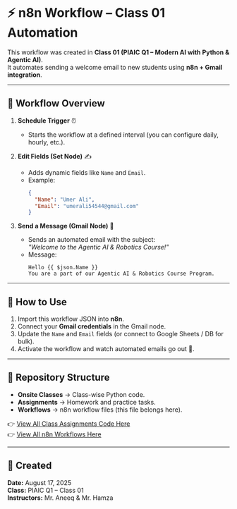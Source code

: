 # ⚡ n8n Workflow – Class 01 Automation  

This workflow was created in **Class 01 (PIAIC Q1 – Modern AI with Python & Agentic AI)**.  
It automates sending a welcome email to new students using **n8n + Gmail integration**.  

---

## 📌 Workflow Overview  

1. **Schedule Trigger** ⏰  
   - Starts the workflow at a defined interval (you can configure daily, hourly, etc.).  

2. **Edit Fields (Set Node)** ✍️  
   - Adds dynamic fields like `Name` and `Email`.  
   - Example:  
     ```json
     {
       "Name": "Umer Ali",
       "Email": "umerali54544@gmail.com"
     }
     ```

3. **Send a Message (Gmail Node)** 📧  
   - Sends an automated email with the subject:  
     *"Welcome to the Agentic AI & Robotics Course!"*  
   - Message:  
     ```
     Hello {{ $json.Name }}  
     You are a part of our Agentic AI & Robotics Course Program.  
     ```  

---

## 🚀 How to Use  

1. Import this workflow JSON into **n8n**.  
2. Connect your **Gmail credentials** in the Gmail node.  
3. Update the `Name` and `Email` fields (or connect to Google Sheets / DB for bulk).  
4. Activate the workflow and watch automated emails go out 🎉.  

---

## 📂 Repository Structure  

- **Onsite Classes** → Class-wise Python code.  
- **Assignments** → Homework and practice tasks.  
- **Workflows** → n8n workflow files (this file belongs here).  

👉 [View All Class Assignments Code Here](../onsite-classes)  
👉 [View All n8n Workflows Here](../onsite-n8n)  

---

## 📅 Created  
**Date:** August 17, 2025  
**Class:** PIAIC Q1 – Class 01  
**Instructors:** Mr. Aneeq & Mr. Hamza  
